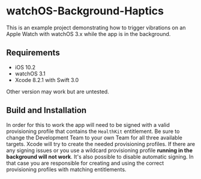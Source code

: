 # watchOS-Background-Haptics

This is an example project demonstrating how to trigger vibrations on an Apple Watch with watchOS 3.x while the app is in the background.

## Requirements

- iOS 10.2
- watchOS 3.1
- Xcode 8.2.1 with Swift 3.0

Other version may work but are untested.

## Build and Installation

In order for this to work the app will need to be signed with a valid provisioning profile that contains the `HealthKit` entitlement. Be sure to change the Development Team to your own Team for all three available targets. Xcode will try to create the needed provisioning profiles. If there are any signing issues or you use a wildcard provisioning profile **running in the background will not work**.
It's also possible to disable automatic signing. In that case you are responsible for creating and using the correct provisioning profiles with matching entitlements.
